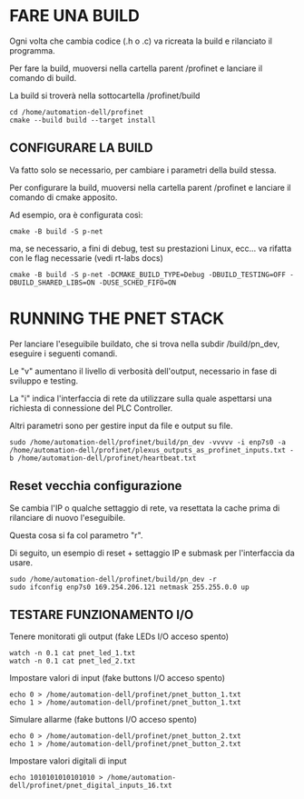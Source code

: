 # FARE UNA BUILD

Ogni volta che cambia codice (.h o .c) va ricreata la build e rilanciato il programma.

Per fare la build, muoversi nella cartella parent /profinet e lanciare il comando di build.

La build si troverà nella sottocartella /profinet/build

```
cd /home/automation-dell/profinet
cmake --build build --target install
```

## CONFIGURARE LA BUILD

Va fatto solo se necessario, per cambiare i parametri della build stessa.

Per configurare la build, muoversi nella cartella parent /profinet e lanciare il comando di cmake apposito.

Ad esempio, ora è configurata così:

```
cmake -B build -S p-net
```

ma, se necessario, a fini di debug, test su prestazioni Linux, ecc... va rifatta con le flag necessarie (vedi rt-labs docs)

```
cmake -B build -S p-net -DCMAKE_BUILD_TYPE=Debug -DBUILD_TESTING=OFF -DBUILD_SHARED_LIBS=ON -DUSE_SCHED_FIFO=ON
```


# RUNNING THE PNET STACK

Per lanciare l'eseguibile buildato, che si trova nella subdir /build/pn_dev, eseguire i seguenti comandi.

Le "v" aumentano il livello di verbosità dell'output, necessario in fase di sviluppo e testing.

La "i" indica l'interfaccia di rete da utilizzare sulla quale aspettarsi una richiesta di connessione del PLC Controller.

Altri parametri sono per gestire input da file e output su file.

```
sudo /home/automation-dell/profinet/build/pn_dev -vvvvv -i enp7s0 -a /home/automation-dell/profinet/plexus_outputs_as_profinet_inputs.txt -b /home/automation-dell/profinet/heartbeat.txt
```

## Reset vecchia configurazione

Se cambia l'IP o qualche settaggio di rete, va resettata la cache prima di rilanciare di nuovo l'eseguibile.

Questa cosa si fa col parametro "r".

Di seguito, un esempio di reset + settaggio IP e submask per l'interfaccia da usare.

```
sudo /home/automation-dell/profinet/build/pn_dev -r
sudo ifconfig enp7s0 169.254.206.121 netmask 255.255.0.0 up
```


## TESTARE FUNZIONAMENTO I/O

Tenere monitorati gli output (fake LEDs I/O acceso spento)

```
watch -n 0.1 cat pnet_led_1.txt
watch -n 0.1 cat pnet_led_2.txt
```

Impostare valori di input (fake buttons I/O acceso spento)

```
echo 0 > /home/automation-dell/profinet/pnet_button_1.txt
echo 1 > /home/automation-dell/profinet/pnet_button_1.txt
```

Simulare allarme (fake buttons I/O acceso spento)

```
echo 0 > /home/automation-dell/profinet/pnet_button_2.txt
echo 1 > /home/automation-dell/profinet/pnet_button_2.txt
```

Impostare valori digitali di input

```
echo 1010101010101010 > /home/automation-dell/profinet/pnet_digital_inputs_16.txt
```

